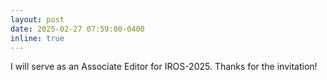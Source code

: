 ```yaml
---
layout: post
date: 2025-02-27 07:59:00-0400
inline: true
---
```


I will serve as an Associate Editor for IROS-2025. Thanks for the invitation!
